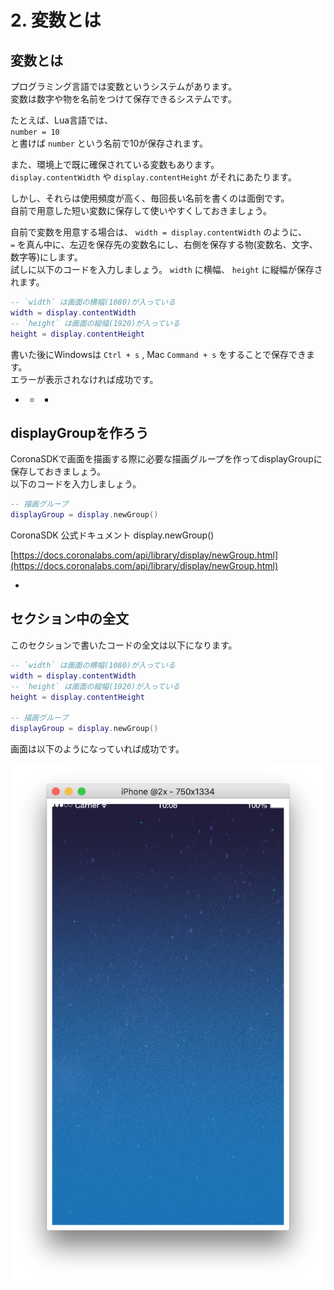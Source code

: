 # 2. 変数とは

## 変数とは

プログラミング言語では変数というシステムがあります。  
変数は数字や物を名前をつけて保存できるシステムです。

たとえば、Lua言語では、  
`number = 10`  
と書けば `number` という名前で10が保存されます。

また、環境上で既に確保されている変数もあります。  
`display.contentWidth` や `display.contentHeight` がそれにあたります。

しかし、それらは使用頻度が高く、毎回長い名前を書くのは面倒です。  
自前で用意した短い変数に保存して使いやすくしておきましょう。

自前で変数を用意する場合は、 `width = display.contentWidth` のように、  
`=` を真ん中に、左辺を保存先の変数名にし、右側を保存する物\(変数名、文字、数字等\)にします。  
試しに以下のコードを入力しましょう。 `width` に横幅、 `height` に縦幅が保存されます。

```lua
-- `width` は画面の横幅(1080)が入っている
width = display.contentWidth
-- `height` は画面の縦幅(1920)が入っている
height = display.contentHeight
```

書いた後にWindowsは `Ctrl + s` , Mac `Command + s` をすることで保存できます。  
エラーが表示されなければ成功です。

* * -

## displayGroupを作ろう

CoronaSDKで画面を描画する際に必要な描画グループを作ってdisplayGroupに保存しておきましょう。  
以下のコードを入力しましょう。

```lua
-- 描画グループ
displayGroup = display.newGroup()
```



CoronaSDK 公式ドキュメント display.newGroup\(\)

[https://docs.coronalabs.com/api/library/display/newGroup.html](https://docs.coronalabs.com/api/library/display/newGroup.html)

-

## セクション中の全文

このセクションで書いたコードの全文は以下になります。

```lua
-- `width` は画面の横幅(1080)が入っている
width = display.contentWidth
-- `height` は画面の縦幅(1920)が入っている
height = display.contentHeight

-- 描画グループ
displayGroup = display.newGroup()
```

画面は以下のようになっていれば成功です。

![](./image/execBreakoutSample1.png)

